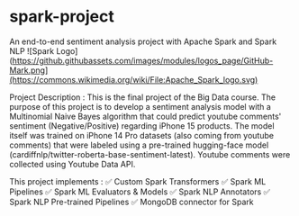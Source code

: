 # spark-project
An end-to-end sentiment analysis project with Apache Spark and Spark NLP
![Spark Logo](https://github.githubassets.com/images/modules/logos_page/GitHub-Mark.png](https://commons.wikimedia.org/wiki/File:Apache_Spark_logo.svg)

Project Description : 
This is the final project of the Big Data course. The purpose of this project is to develop a sentiment analysis model with a Multinomial Naive Bayes algorithm 
that could predict youtube comments' sentiment (Negative/Positive) regarding iPhone 15 products. The model itself was trained on iPhone 14 Pro datasets (also coming from youtube comments) that were labeled
using a pre-trained hugging-face model (cardiffnlp/twitter-roberta-base-sentiment-latest). Youtube comments were collected using Youtube Data API. 

This project implements : 
✅ Custom Spark Transformers
✅ Spark ML Pipelines
✅ Spark ML Evaluators & Models
✅ Spark NLP Annotators
✅ Spark NLP Pre-trained Pipelines
✅ MongoDB connector for Spark 
